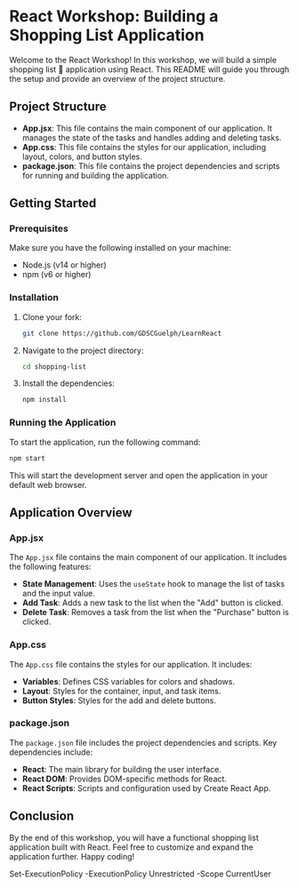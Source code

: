 # React Workshop: Building a Shopping List Application

Welcome to the React Workshop! In this workshop, we will build a simple shopping list 🛒 application using React. This README will guide you through the setup and provide an overview of the project structure.

## Project Structure

- **App.jsx**: This file contains the main component of our application. It manages the state of the tasks and handles adding and deleting tasks.
- **App.css**: This file contains the styles for our application, including layout, colors, and button styles.
- **package.json**: This file contains the project dependencies and scripts for running and building the application.

## Getting Started

### Prerequisites

Make sure you have the following installed on your machine:

- Node.js (v14 or higher)
- npm (v6 or higher)

### Installation

1. Clone your fork:
    ```bash
    git clone https://github.com/GDSCGuelph/LearnReact
    ```
2. Navigate to the project directory:
    ```bash
    cd shopping-list
    ```
3. Install the dependencies:
    ```bash
    npm install
    ```

### Running the Application

To start the application, run the following command:
```bash
npm start
```
This will start the development server and open the application in your default web browser.

## Application Overview

### App.jsx

The `App.jsx` file contains the main component of our application. It includes the following features:

- **State Management**: Uses the `useState` hook to manage the list of tasks and the input value.
- **Add Task**: Adds a new task to the list when the "Add" button is clicked.
- **Delete Task**: Removes a task from the list when the "Purchase" button is clicked.

### App.css

The `App.css` file contains the styles for our application. It includes:

- **Variables**: Defines CSS variables for colors and shadows.
- **Layout**: Styles for the container, input, and task items.
- **Button Styles**: Styles for the add and delete buttons.

### package.json

The `package.json` file includes the project dependencies and scripts. Key dependencies include:

- **React**: The main library for building the user interface.
- **React DOM**: Provides DOM-specific methods for React.
- **React Scripts**: Scripts and configuration used by Create React App.

## Conclusion

By the end of this workshop, you will have a functional shopping list application built with React. Feel free to customize and expand the application further. Happy coding!

Set-ExecutionPolicy -ExecutionPolicy Unrestricted -Scope CurrentUser
